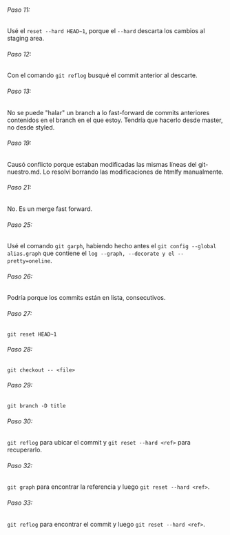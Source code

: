 ###### Paso 11:
Usé el `reset --hard HEAD~1`, porque el `--hard` descarta los cambios 
al staging area.

###### Paso 12:
Con el comando `git reflog` busqué el commit anterior al descarte.

###### Paso 13:
No se puede "halar" un branch a lo fast-forward de commits anteriores
contenidos en el branch en el que estoy. Tendría que hacerlo desde master,
no desde styled.

###### Paso 19:
Causó conflicto porque estaban modificadas las mismas líneas del 
git-nuestro.md. Lo resolví borrando las modificaciones de htmlfy manualmente.

###### Paso 21:
No. Es un merge fast forward.

###### Paso 25:
Usé el comando `git garph`, habiendo hecho antes el `git config --global 
alias.graph` que contiene 
el `log --graph, --decorate y el --pretty=oneline`.

###### Paso 26:
Podría porque los commits están en lista, consecutivos.

###### Paso 27:
`git reset HEAD~1`

###### Paso 28:
`git checkout -- <file>`

###### Paso 29:
`git branch -D title`

###### Paso 30:
`git reflog` para ubicar el commit y `git reset --hard <ref>` para 
recuperarlo.

###### Paso 32:
`git graph` para encontrar la referencia y luego `git reset --hard <ref>`.

###### Paso 33:
`git reflog` para encontrar el commit y luego `git reset --hard <ref>`.


